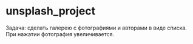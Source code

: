 # unsplash_project
Задача: сделать галерею с фотографиями и авторами в виде списка. При нажатии фотография увеличивается. 
